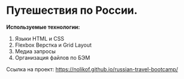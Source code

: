 # Путешествия по России.

**Используемые технологии:**

1. Языки HTML и CSS
2. Flexbox Верстка и Grid Layout
3. Медиа запросы
4. Организация файлов по БЭМ

Ссылка на проект: https://nolikof.github.io/russian-travel-bootcamp/
